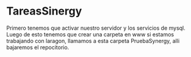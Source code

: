 # TareasSinergy

Primero tenemos que activar nuestro servidor y los servicios de mysql.
Luego de esto tenemos que crear una carpeta en www si estamos trabajando con laragon, llamamos a esta carpeta
PruebaSynergy, alli bajaremos el repocitorio.
